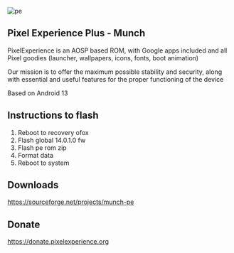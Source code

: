 ![pe](https://i.imgur.com/3jmGyjb.png)

## Pixel Experience Plus - Munch
PixelExperience is an AOSP based ROM, with Google apps included and all Pixel goodies (launcher, wallpapers, icons, fonts, boot animation)

Our mission is to offer the maximum possible stability and security, along with essential and useful features for the proper functioning of the device

Based on Android 13

## Instructions to flash 
1. Reboot to recovery ofox
2. Flash global 14.0.1.0 fw
3. Flash pe rom zip
4. Format data
5. Reboot to system

## Downloads
https://sourceforge.net/projects/munch-pe

## Donate
https://donate.pixelexperience.org
